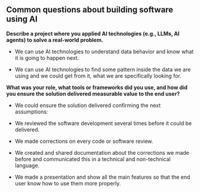 
## Common questions about building software using AI


**Describe a project where you applied AI technologies (e.g., LLMs, AI agents) to solve a real-world problem.**

- We can use AI technologies to understand data behavior and know what it is going to happen next.

- We can use AI technologies to find some pattern inside the data we are using and we could get from it, what we are specifically looking for.

**What was your role, what tools or frameworks did you use, and how did you ensure the solution delivered measurable value to the end user?**

- We could ensure the solution delivered confirming the next assumptions:

- We reviewed the software development several times before it could be delivered.

- We made corrections on every code or software review.

- We created and shared documentation about the corrections we made before and communicated this in a technical and non-technical language.

- We made a presentation and show all the main features so that the end user know how to use them more properly.